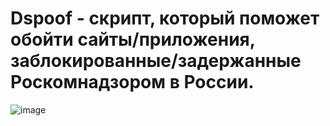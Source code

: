 # **Dspoof - скрипт, который поможет обойти сайты/приложения, заблокированные/задержанные Роскомнадзором в России.**
![image](https://github.com/user-attachments/assets/f05a29b9-bd39-463a-bcd5-ede028f0173a)

